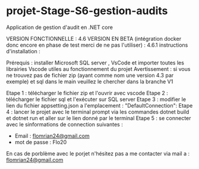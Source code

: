 # projet-Stage-S6-gestion-audits
Application de gestion d'audit en .NET core

VERSION FONCTIONNELLE : 4.6
VERSION EN BETA (intégration docker donc encore en phase de test merci de ne pas l'utiliser) : 4.6.1
instructions d'installation :

Prérequis : installer Microsoft SQL server , VsCode et importer toutes les librairies Vscode utiles au fonctionnement du projet
Avertissement : si vous ne trouvez pas de fichier zip (ayant comme nom une version 4.3 par exemple) et sql dans le main veuillez le chercher dans la branche V1 

Etape 1 : télécharger le fichier zip et l'ouvrir avec vscode
Etape 2 : télécharger le fichier sql et l'exécuter sur SQL server
Etape 3 : modifier le lien du fichier appsetting.json
a l'emplacement : "DefaultConnection":
Etape 4 : lancer le projet avec le terminal prompt via les commandes dotnet build et dotnet run
et aller sur le lien donné par le terminal
Etape 5 : se connecter avec le sinformations de connection suivantes :
- Email : flomrian24@gmail.com
- mot de passe : Flo20

En cas de porblème avec le porjet n'hésitez pas a me contacter via mail a : flomrian24@gmail.com

